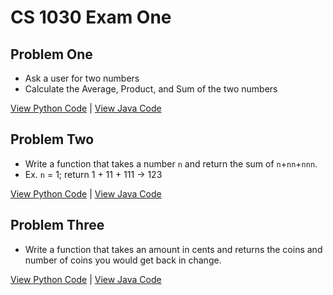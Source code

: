# CS 1030 Exam One

## Problem One

- Ask a user for two numbers
- Calculate the Average, Product, and Sum of the two numbers

[View Python Code](Python/exam_01_01.py) |
[View Java Code](Java/ExamOneP1.java)

## Problem Two

- Write a function that takes a number `n` and return the sum of `n`+`nn`+`nnn`.
- Ex. `n` = 1; return 1 + 11 + 111 -> 123

[View Python Code](Python/exam_01_02.py) |
[View Java Code](Java/ExamOneP2.java)

## Problem Three

- Write a function that takes an amount in cents and returns the coins and number of coins you would get back in change. 

[View Python Code](Python/exam_01_03.py) |
[View Java Code](Java/ExamOneP3.java)
